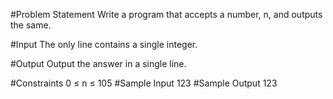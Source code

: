 #Problem Statement
Write a program that accepts a number, n, and outputs the same.

#Input
The only line contains a single integer.

#Output
Output the answer in a single line.

#Constraints
0 ≤ n ≤ 105
#Sample Input
123
#Sample Output
123